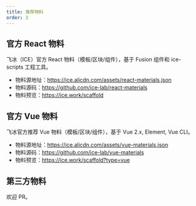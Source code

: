 ```yaml
---
title: 推荐物料
order: 3
---
```


## 官方 React 物料

飞冰（ICE）官方 React 物料（模板/区块/组件），基于 Fusion 组件和 ice-scripts 工程工具。

- 物料源地址：https://ice.alicdn.com/assets/react-materials.json
- 物料源码：https://github.com/ice-lab/react-materials
- 物料预览：https://ice.work/scaffold

## 官方 Vue 物料

飞冰官方推荐 Vue 物料（模板/区块/组件），基于 Vue 2.x, Element, Vue CLI。

- 物料源地址：https://ice.alicdn.com/assets/vue-materials.json
- 物料源码：https://github.com/ice-lab/vue-materials
- 物料预览：https://ice.work/scaffold?type=vue

## 第三方物料

欢迎 PR。

